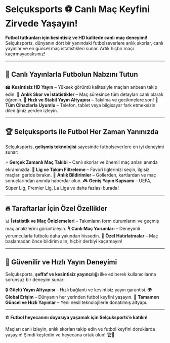 # Selçuksports ⚽ Canlı Maç Keyfini Zirvede Yaşayın!

**Futbol tutkunları için kesintisiz ve HD kalitede canlı maç deneyimi!** Selçuksports, dünyanın dört bir yanındaki futbolseverlere anlık skorlar, canlı yayınlar ve en güncel maç istatistikleri sunar. Artık hiçbir maçı kaçırmayacaksınız!

---

## 🎥 Canlı Yayınlarla Futbolun Nabzını Tutun

🏟 **Kesintisiz HD Yayın** – Yüksek görüntü kalitesiyle maçları anbean takip edin.
📡 **Anlık Skor ve İstatistikler** – Maç süresince tüm detayları canlı olarak öğrenin.
🚀 **Hızlı ve Stabil Yayın Altyapısı** – Takılma ve gecikmelere son!
📱 **Tüm Cihazlarla Uyumlu** – Telefon, tablet veya bilgisayar fark etmeksizin dilediğiniz yerden izleyin.

---

## 🏆 Selçuksports ile Futbol Her Zaman Yanınızda

Selçuksports, **gelişmiş teknolojisi** sayesinde futbolseverlere en iyi deneyimi sunar:

⚡ **Gerçek Zamanlı Maç Takibi** – Canlı skorlar ve önemli maç anları anında ekranınızda.
🎯 **Lig ve Takım Filtreleme** – Favori liglerinizi seçin, ilgisiz maçları geride bırakın.
📢 **Anlık Bildirimler** – Gollerden, kartlardan ve maç sonuçlarından anında haberdar olun.
🎮 **Geniş Yayın Kapsamı** – UEFA, Süper Lig, Premier Lig, La Liga ve daha fazlası burada!

---

## 🔥 Taraftarlar İçin Özel Özellikler

📊 **İstatistik ve Maç Önizlemeleri** – Takımların form durumlarını ve geçmiş maç analizlerini görüntüleyin.
🎙 **Canlı Maç Yorumları** – Deneyimli yorumcularla futbolu daha yakından hissedin.
🔔 **Özel Hatırlatmalar** – Maç başlamadan önce bildirim alın, hiçbir derbiyi kaçırmayın!

---

## 🔐 Güvenilir ve Hızlı Yayın Deneyimi

Selçuksports, **şeffaf ve kesintisiz yayıncılığı** ilke edinerek kullanıcılarına sorunsuz bir deneyim sunar:

🔒 **Güçlü Yayın Altyapısı** – Hızlı bağlantı ve kesintisiz yayın garantisi.
🌍 **Global Erişim** – Dünyanın her yerinden futbol keyfini yaşayın.
📜 **Tamamen Güncel ve Hızlı Yayınlar** – Yeni nesil teknolojilerle donatılmış altyapı.

---

⚽ **Futbol heyecanını doyasıya yaşamak için Selçuksports’e katılın!**

Maçları canlı izleyin, anlık skorları takip edin ve futbol keyfini doruklarda yaşayın! Şimdi keşfedin ve heyecana ortak olun! 🏆🚀
